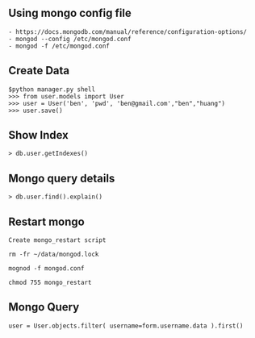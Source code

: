 ## Using mongo config file
    - https://docs.mongodb.com/manual/reference/configuration-options/
    - mongod --config /etc/mongod.conf
    - mongod -f /etc/mongod.conf
    
## Create Data
    $python manager.py shell
    >>> from user.models import User
    >>> user = User('ben', 'pwd', 'ben@gmail.com',"ben","huang")
    >>> user.save()
    
    
## Show Index
    > db.user.getIndexes()
    
## Mongo query details
    > db.user.find().explain()
    
## Restart mongo
    Create mongo_restart script
    
    rm -fr ~/data/mongod.lock
    
    mognod -f mongod.conf
    
    chmod 755 mongo_restart
    
## Mongo Query
    user = User.objects.filter( username=form.username.data ).first()
    
    
    